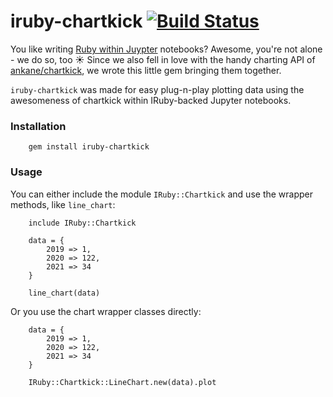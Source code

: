 # iruby-chartkick [![Build Status](https://travis-ci.com/Absolventa/iruby-chartkick.svg?branch=master)](https://travis-ci.com/Absolventa/iruby-chartkick)

You like writing [Ruby within Juypter](https://github.com/SciRuby/iruby/) notebooks?  Awesome, you're not alone - we do so, too ☀️ Since we also fell in love with the handy charting API of [ankane/chartkick](https://github.com/ankane/chartkick), we wrote this little gem bringing them together.

`iruby-chartkick` was made for easy plug-n-play plotting data using the awesomeness of chartkick within IRuby-backed Jupyter notebooks.

### Installation

		gem install iruby-chartkick

### Usage

You can either include the module `IRuby::Chartkick` and use the wrapper methods, like `line_chart`:
	
		include IRuby::Chartkick
		
		data = {
			2019 => 1,
			2020 => 122,
  			2021 => 34
		}

		line_chart(data)

Or you use the chart wrapper classes directly: 

		data = {
			2019 => 1,
			2020 => 122,
  			2021 => 34
		}

		IRuby::Chartkick::LineChart.new(data).plot